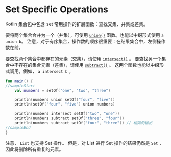 [//]: # (title: Set 相关操作)

# Set Specific Operations

Kotlin 集合包中包含 set 常用操作的扩展函数：查找交集、并集或差集。

要将两个集合合并为一个（并集），可使用 [`union()`](https://kotlinlang.org/api/latest/jvm/stdlib/kotlin.collections/union.html) 函数。也能以中缀形式使用 `a union b`。
注意，对于有序集合，操作数的顺序很重要：在结果集合中，左侧操作数在前。

要查找两个集合中都存在的元素（交集），请使用 [`intersect()`](https://kotlinlang.org/api/latest/jvm/stdlib/kotlin.collections/intersect.html) 。
要查找另一个集合中不存在的集合元素（差集），请使用 [`subtract()`](https://kotlinlang.org/api/latest/jvm/stdlib/kotlin.collections/subtract.html) 。
这两个函数也能以中缀形式调用，例如， `a intersect b` 。



```kotlin
fun main() {
//sampleStart
    val numbers = setOf("one", "two", "three")

    println(numbers union setOf("four", "five"))
    println(setOf("four", "five") union numbers)

    println(numbers intersect setOf("two", "one"))
    println(numbers subtract setOf("three", "four"))
    println(numbers subtract setOf("four", "three")) // 相同的输出
//sampleEnd
}
```


注意， `List` 也支持 Set 操作。
但是，对 List 进行 Set 操作的结果仍然是 `Set` ，因此将删除所有重复的元素。

